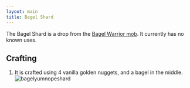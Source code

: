```yaml
---
layout: main
title: Bagel Shard
---
```


The Bagel Shard is a drop from the [Bagel Warrior mob](https://teamcstudios.github.io/CStudiosMod/wiki/bagelwarrior). It currently has no known uses.

## Crafting

1) It is crafted using 4 vanilla golden nuggets, and a bagel in the middle.
![bagelyumnopeshard](https://t.gyazo.com/teams/chew/69d451803f132f0409cc3deb4472cd87.png)
